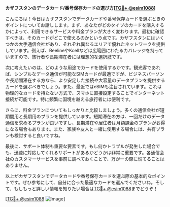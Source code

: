 **カザフスタンのデータカード/番号保存カードの選び方[[TG💪+ @esim1088](https://t.me/s/esim1088)]**

こんにちは！今日はカザフスタンでデータカードや番号保存カードを選ぶときのポイントについてお話しします。まず、あなたがどのタイプのカードを購入するかによって、利用できるサービスや料金プランが大きく変わります。最初に確認すべきは、そのカードがどこで使えるのかという点です。カザフスタンにはいくつかの大手通信会社があり、それぞれ異なるエリアで優れたネットワークを提供しています。例えば、BeelineやKcellなどは広範囲にわたるカバレッジを持っていますので、旅行者や長期滞在者には理想的な選択肢です。

次に考えたいのは、どのような用途でカードを使用するかです。観光客であれば、シンプルなデータ通信が可能なSIMカードが最適ですが、ビジネスパーソンや長期間滞在する方なら、より安定した接続や大容量のデータプランを提供するカードを選ぶべきでしょう。また、最近ではeSIMも注目されています。これは物理的なカードを持たない方式で、スマホに直接設定することでインターネット接続が可能です。特に頻繁に国境を越える旅行者には便利です。

さらに、料金プランについてもしっかりと比較しましょう。多くの通信会社が短期間用と長期用のプランを提供しています。短期滞在の方は、一回だけのデータ通信を求めるプランが良いですし、長期滞在や居住者は月額課金のプランがお得になる場合もあります。また、家族や友人と一緒に使用する場合には、共有プランも検討すると良いですね。

最後に、サポート体制も重要な要素です。もし何かトラブルが発生した場合でも、迅速に対応してくれるサポートがあるかどうかは非常に重要です。各通信会社のカスタマーサービスを事前に調べておくことで、万が一の際に慌てることはありません。

以上がカザフスタンでデータカードや番号保存カードを選ぶ際の基本的なポイントです。ぜひ参考にして、自分に合った最適なカードを選んでくださいね。そして、もしもっと詳しい情報を知りたい場合は[TG💪+ @esim1088](https://t.me/s/esim1088)までどうぞ！

[[TG💪+ @esim1088](https://t.me/s/esim1088) ![Image](https://i.postimg.cc/Y0z9fWf4/image.png)]